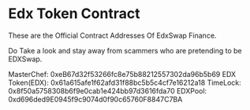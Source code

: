 # Edx Token Contract

These are the Official Contract Addresses Of EdxSwap Finance.

Do Take a look and stay away from scammers who are pretending to be EDXSwap.

MasterChef: 0xeB67d32f53266fc8e75b88212557302da96b5b69
EDX Token(EDX): 0x61a615afe1f62afd31f88bc5b5c4cf7e16212a18
TimeLock: 0x8f50a5758308b6f9e0cab1e424bb97d3616fda70
EDXPool: 0xd696ded9E0945f9c9074d0f90c65760F8847C7BA
